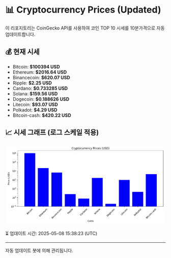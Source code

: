 
# 📊 Cryptocurrency Prices (Updated)

이 리포지토리는 CoinGecko API를 사용하여 코인 TOP 10 시세를 10분가격으로 자동 업데이트합니다.

## 💰 현재 시세
- Bitcoin: **$100394 USD**
- Ethereum: **$2016.64 USD**
- Binancecoin: **$620.07 USD**
- Ripple: **$2.25 USD**
- Cardano: **$0.733285 USD**
- Solana: **$159.56 USD**
- Dogecoin: **$0.188626 USD**
- Litecoin: **$93.07 USD**
- Polkadot: **$4.29 USD**
- Bitcoin-cash: **$420.22 USD**

## 📈 시세 그래프 (로그 스케일 적용)
![Crypto Prices](crypto_prices.png)

⏳ 업데이트 시간: 2025-05-08 15:38:23 (UTC)

---
자동 업데이트 봇에 의해 관리됩니다.
